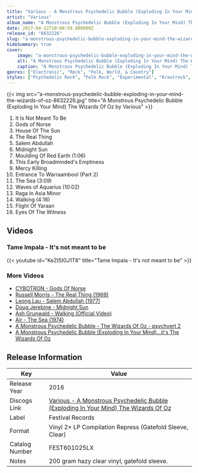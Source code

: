 ```yaml
---
title: "Various - A Monstrous Psychedelic Bubble (Exploding In Your Mind) The Wizards Of Oz"
artist: "Various"
album_name: "A Monstrous Psychedelic Bubble (Exploding In Your Mind) The Wizards Of Oz"
date: 2017-04-22T10:00:59.000000Z
release_id: "8632226"
slug: "a-monstrous-psychedelic-bubble-exploding-in-your-mind-the-wizards-of-oz-8632226"
hideSummary: true
cover:
    image: "a-monstrous-psychedelic-bubble-exploding-in-your-mind-the-wizards-of-oz-8632226.jpg"
    alt: "A Monstrous Psychedelic Bubble (Exploding In Your Mind) The Wizards Of Oz by Various"
    caption: "A Monstrous Psychedelic Bubble (Exploding In Your Mind) The Wizards Of Oz by Various"
genres: ["Electronic", "Rock", "Folk, World, & Country"]
styles: ["Psychedelic Rock", "Folk Rock", "Experimental", "Krautrock", "Abstract"]
---
```


{{< img src="a-monstrous-psychedelic-bubble-exploding-in-your-mind-the-wizards-of-oz-8632226.jpg" title="A Monstrous Psychedelic Bubble (Exploding In Your Mind) The Wizards Of Oz by Various" >}}

<!-- section break -->

1. It Is Not Meant To Be
2. Gods of Norse
3. House Of The Sun
4. The Real Thing
5. Salem Abdullah
6. Midnight Sun
7. Moulding Of Red Earth (1:06)
8. This Early Broadminded's Emptiness
9. Mercy Killing
10. Entrance To Warraambool (Part 2)
11. The Sea (3:09)
12. Waves of Aquarius (10:02)
13. Raga In Asia Minor
14. Walking (4:16)
15. Flight Of Yaraan
16. Eyes Of The Witness

<!-- section break -->




## Videos
### Tame Impala - It's not meant to be
{{< youtube id="KeZt5IGJ1T8" title="Tame Impala - It's not meant to be" >}}<br>

### More Videos

- [CYBOTRON - Gods Of Norse](https://www.youtube.com/watch?v=fPCj8pD31RM)
- [Russell Morris - The Real Thing (1969)](https://www.youtube.com/watch?v=M_1R3aUFL0g)
- [Leong Lau - Salem Abdullah (1977)](https://www.youtube.com/watch?v=UD1NFfxrtCc)
- [Doug Jerebine - Midnight Sun](https://www.youtube.com/watch?v=07oBUV8hY7U)
- [Ash Grunwald - Walking (Official Video)](https://www.youtube.com/watch?v=dovf9HCgYAs)
- [Air - The Sea (1974)](https://www.youtube.com/watch?v=-YHraJa5Qjk)
- [A Monstrous Psychedelic Bubble - The Wizards Of Oz - psychvert 2](https://www.youtube.com/watch?v=xLN0gUVG9lA)
- [A Monstrous Psychedelic Bubble (Exploding In Your Mind)...it's The Wizards Of Oz](https://www.youtube.com/watch?v=1_QkVmGHxfs)


## Release Information
|  Key           | Value                                                |
| ---------------| ---------------------------------------------------- |
| Release Year   | 2016                                   |
| Discogs Link   | [Various - A Monstrous Psychedelic Bubble (Exploding In Your Mind) The Wizards Of Oz](https://www.discogs.com/release/8632226-Various-Compiled-By-The-Amorphous-Androgynous-A-Monstrous-Psychedelic-Bubble-Exploding-In-Your-Mind-) |
| Label          | Festival Records |
| Format         | Vinyl 2× LP Compilation Repress (Gatefold Sleeve, Clear) |
| Catalog Number | FEST601025LX |
| Notes | 200 gram hazy clear vinyl, gatefold sleeve. |